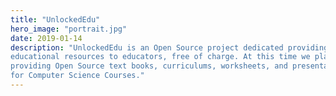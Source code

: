 ```yaml
---
title: "UnlockedEdu"
hero_image: "portrait.jpg"
date: 2019-01-14
description: "UnlockedEdu is an Open Source project dedicated providing
educational resources to educators, free of charge. At this time we plan on
providing Open Source text books, curriculums, worksheets, and presentations
for Computer Science Courses."
---
```


<br>
